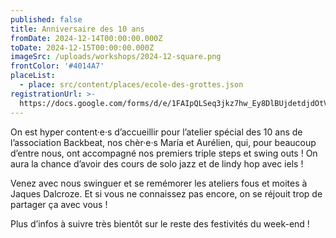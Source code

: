 ```yaml
---
published: false
title: Anniversaire des 10 ans
fromDate: 2024-12-14T00:00:00.000Z
toDate: 2024-12-15T00:00:00.000Z
imageSrc: /uploads/workshops/2024-12-square.png
frontColor: '#4014A7'
placeList:
  - place: src/content/places/ecole-des-grottes.json
registrationUrl: >-
  https://docs.google.com/forms/d/e/1FAIpQLSeq3jkz7hw_Ey8DlBUjdetdjdOtVirkWL-NCt90m-YnKDdKow/viewform?hl=fr
---
```


On est hyper content·e·s d’accueillir pour l’atelier spécial des 10 ans de l’association Backbeat, nos chèr·e·s María et Aurélien, qui, pour beaucoup d’entre nous, ont accompagné nos premiers triple steps et swing outs ! On aura la chance d’avoir des cours de solo jazz et de lindy hop avec iels !

Venez avec nous swinguer et se remémorer les ateliers fous et moites à Jaques Dalcroze. Et si vous ne connaissez pas encore, on se réjouit trop de partager ça avec vous !

Plus d’infos à suivre très bientôt sur le reste des festivités du week-end !
